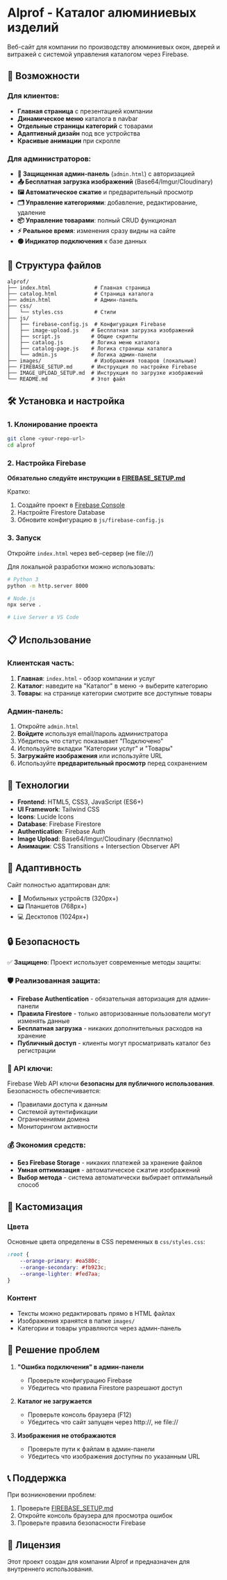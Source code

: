 # Alprof - Каталог алюминиевых изделий

Веб-сайт для компании по производству алюминиевых окон, дверей и витражей с системой управления каталогом через Firebase.

## 🚀 Возможности

### Для клиентов:
- **Главная страница** с презентацией компании
- **Динамическое меню** каталога в navbar
- **Отдельные страницы категорий** с товарами
- **Адаптивный дизайн** под все устройства
- **Красивые анимации** при скролле

### Для администраторов:
- **🔐 Защищенная админ-панель** (`admin.html`) с авторизацией
- **📤 Бесплатная загрузка изображений** (Base64/Imgur/Cloudinary)
- **🖼️ Автоматическое сжатие** и предварительный просмотр
- **🗂️ Управление категориями**: добавление, редактирование, удаление
- **📦 Управление товарами**: полный CRUD функционал
- **⚡ Реальное время**: изменения сразу видны на сайте
- **🟢 Индикатор подключения** к базе данных

## 📁 Структура файлов

```
alprof/
├── index.html              # Главная страница
├── catalog.html            # Страница каталога
├── admin.html              # Админ-панель
├── css/
│   └── styles.css          # Стили
├── js/
│   ├── firebase-config.js  # Конфигурация Firebase
│   ├── image-upload.js    # Бесплатная загрузка изображений
│   ├── script.js          # Общие скрипты
│   ├── catalog.js         # Логика меню каталога
│   ├── catalog-page.js    # Логика страницы каталога
│   └── admin.js           # Логика админ-панели
├── images/                 # Изображения товаров (локальные)
├── FIREBASE_SETUP.md      # Инструкция по настройке Firebase
├── IMAGE_UPLOAD_SETUP.md  # Инструкция по загрузке изображений  
└── README.md              # Этот файл
```

## 🛠 Установка и настройка

### 1. Клонирование проекта
```bash
git clone <your-repo-url>
cd alprof
```

### 2. Настройка Firebase
**Обязательно следуйте инструкции в [FIREBASE_SETUP.md](FIREBASE_SETUP.md)**

Кратко:
1. Создайте проект в [Firebase Console](https://console.firebase.google.com/)
2. Настройте Firestore Database
3. Обновите конфигурацию в `js/firebase-config.js`

### 3. Запуск
Откройте `index.html` через веб-сервер (не file://)

Для локальной разработки можно использовать:
```bash
# Python 3
python -m http.server 8000

# Node.js
npx serve .

# Live Server в VS Code
```

## 📋 Использование

### Клиентская часть:
1. **Главная**: `index.html` - обзор компании и услуг
2. **Каталог**: наведите на "Каталог" в меню → выберите категорию
3. **Товары**: на странице категории смотрите все доступные товары

### Админ-панель:
1. Откройте `admin.html`
2. **Войдите** используя email/пароль администратора
3. Убедитесь что статус показывает "Подключено" 
4. Используйте вкладки "Категории услуг" и "Товары"
5. **Загружайте изображения** или используйте URL
6. Используйте **предварительный просмотр** перед сохранением

## 🔧 Технологии

- **Frontend**: HTML5, CSS3, JavaScript (ES6+)
- **UI Framework**: Tailwind CSS
- **Icons**: Lucide Icons
- **Database**: Firebase Firestore
- **Authentication**: Firebase Auth
- **Image Upload**: Base64/Imgur/Cloudinary (бесплатно)
- **Анимации**: CSS Transitions + Intersection Observer API

## 📱 Адаптивность

Сайт полностью адаптирован для:
- 📱 Мобильных устройств (320px+)
- 📟 Планшетов (768px+) 
- 💻 Десктопов (1024px+)

## 🔒 Безопасность

✅ **Защищено**: Проект использует современные методы защиты:

### 🛡️ Реализованная защита:
- **Firebase Authentication** - обязательная авторизация для админ-панели
- **Правила Firestore** - только авторизованные пользователи могут изменять данные
- **Бесплатная загрузка** - никаких дополнительных расходов на хранение
- **Публичный доступ** - клиенты могут просматривать каталог без регистрации

### 🔐 API ключи:
Firebase Web API ключи **безопасны для публичного использования**. Безопасность обеспечивается:
- Правилами доступа к данным
- Системой аутентификации  
- Ограничениями домена
- Мониторингом активности

### 💰 Экономия средств:
- **Без Firebase Storage** - никаких платежей за хранение файлов
- **Умная оптимизация** - автоматическое сжатие изображений
- **Выбор метода** - система автоматически выбирает оптимальный способ

## 🎨 Кастомизация

### Цвета
Основные цвета определены в CSS переменных в `css/styles.css`:
```css
:root {
    --orange-primary: #ea580c;
    --orange-secondary: #fb923c;
    --orange-lighter: #fed7aa;
}
```

### Контент
- Тексты можно редактировать прямо в HTML файлах
- Изображения хранятся в папке `images/`
- Категории и товары управляются через админ-панель

## 🐛 Решение проблем

1. **"Ошибка подключения" в админ-панели**
   - Проверьте конфигурацию Firebase
   - Убедитесь что правила Firestore разрешают доступ

2. **Каталог не загружается**
   - Проверьте консоль браузера (F12)
   - Убедитесь что сайт запущен через http://, не file://

3. **Изображения не отображаются**
   - Проверьте пути к файлам в админ-панели
   - Убедитесь что изображения доступны по указанным URL

## 📞 Поддержка

При возникновении проблем:
1. Проверьте [FIREBASE_SETUP.md](FIREBASE_SETUP.md)
2. Откройте консоль браузера для просмотра ошибок
3. Проверьте правила безопасности Firebase

## 📄 Лицензия

Этот проект создан для компании Alprof и предназначен для внутреннего использования.